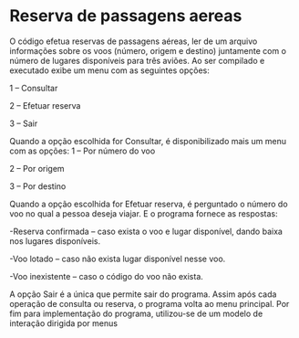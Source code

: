 # Reserva de passagens aereas


O código efetua reservas de passagens aéreas, ler de um arquivo informações
sobre os voos (número, origem e destino) juntamente com o número de lugares
disponíveis para três aviões. Ao ser compilado e executado exibe um menu com as
seguintes opções:

   1 – Consultar
   
   2 – Efetuar reserva
   
   3 – Sair
    
Quando a opção escolhida for Consultar, é disponibilizado mais um menu com as
opções:
   1 – Por número do voo
    
   2 – Por origem
    
   3 – Por destino
    
Quando a opção escolhida for Efetuar reserva, é perguntado o número do voo no qual a
pessoa deseja viajar. E o programa fornece as respostas:

   -Reserva confirmada – caso exista o voo e lugar disponível, dando baixa nos lugares
disponíveis.

   -Voo lotado – caso não exista lugar disponível nesse voo.
   
   -Voo inexistente – caso o código do voo não exista.

A opção Sair é a única que permite sair do programa. Assim após cada operação de
consulta ou reserva, o programa volta ao menu principal. Por fim para implementação
do programa, utilizou-se de um modelo de interação dirigida por menus
